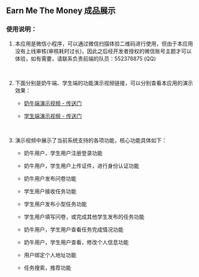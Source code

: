 ## Earn Me The Money 成品展示


### 使用说明：
1. 本应用是微信小程序，可以通过微信扫描体验二维码进行使用，但由于本应用没有上线审核(审核耗时过长)，因此之后经开发者授权的微信账号主题才可以体验，如有需要，请联系负责前端的队员：552378875 (QQ)

   ​


2. 下面分别是奶牛端、学生端的功能演示视频链接，可以分别查看本应用的演示效果：
   * [奶牛端演示视频 - 传送门](/videos-show/cow.md)

   * [学生端演示视频 - 传送门](/videos-show/student.md)

     ​



3. 演示视频中展示了当前系统支持的各项功能，核心功能具体如下：
    * 奶牛用户，学生用户注册登录功能

    * 奶牛用户，学生用户上传证件，进行身份认证功能

    * 奶牛用户发布问卷功能

    * 学生用户接收任务功能

    * 学生用户发布小型任务功能

    * 学生用户填写问卷，或完成其他学生发布的任务功能

    * 奶牛用户，学生用户查看任务完成情况功能

    * 奶牛用户，学生用户查看，修改个人信息功能

    * 用户绑定个人地址功能

    * 任务搜索，推荐功能